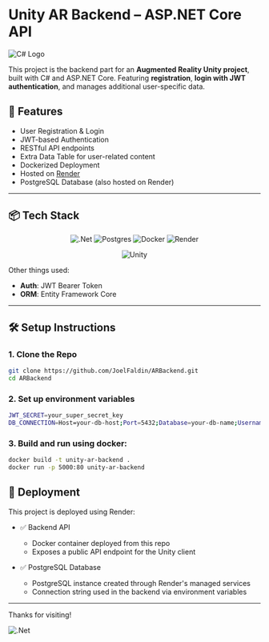 # Unity AR Backend – ASP.NET Core API

![C# Logo](https://imgs.search.brave.com/Da8GaIZ1MoeZ2k7OqPivW8IdROzvMVmBqruYVVmzfXM/rs:fit:860:0:0:0/g:ce/aHR0cHM6Ly9keW1h/LmZyL2Jsb2cvY29u/dGVudC9pbWFnZXMv/c2l6ZS93OTYwLzIw/MjQvMDgvY3NoYXJw/MTIwMHg2Mjgud2Vi/cA)

This project is the backend part for an **Augmented Reality Unity project**, built with C# and ASP.NET Core.
Featuring **registration**, **login with JWT authentication**, and manages additional user-specific data.

## 🔧 Features

- User Registration & Login
- JWT-based Authentication
- RESTful API endpoints
- Extra Data Table for user-related content
- Dockerized Deployment
- Hosted on [Render](https://render.com/)
- PostgreSQL Database (also hosted on Render)

---

## 📦 Tech Stack

<div align="center">

  ![.Net](https://img.shields.io/badge/.NET-5C2D91?style=for-the-badge&logo=.net&logoColor=white)
  ![Postgres](https://img.shields.io/badge/postgres-%23316192.svg?style=for-the-badge&logo=postgresql&logoColor=white)
  ![Docker](https://img.shields.io/badge/docker-%230db7ed.svg?style=for-the-badge&logo=docker&logoColor=white)
  ![Render](https://img.shields.io/badge/Render-%46E3B7.svg?style=for-the-badge&logo=render&logoColor=white)
  
</div>
<div align="center">
  
  ![Unity](https://img.shields.io/badge/unity-%23000000.svg?style=for-the-badge&logo=unity&logoColor=white)
  
</div>

Other things used:

- **Auth**: JWT Bearer Token
- **ORM**: Entity Framework Core

---

## 🛠 Setup Instructions

### 1. Clone the Repo

```bash
git clone https://github.com/JoelFaldin/ARBackend.git
cd ARBackend
```

### 2. Set up environment variables

```bash
JWT_SECRET=your_super_secret_key
DB_CONNECTION=Host=your-db-host;Port=5432;Database=your-db-name;Username=your-user;Password=your-password;
```

### 3. Build and run using docker:

```bash
docker build -t unity-ar-backend .
docker run -p 5000:80 unity-ar-backend
```

## 🚀 Deployment
This project is deployed using Render:

- ✅ Backend API
  - Docker container deployed from this repo
  - Exposes a public API endpoint for the Unity client

- ✅ PostgreSQL Database
  - PostgreSQL instance created through Render's managed services
  - Connection string used in the backend via environment variables

---

Thanks for visiting!

![.Net](https://img.shields.io/badge/.NET-5C2D91?style=for-the-badge&logo=.net&logoColor=white)
